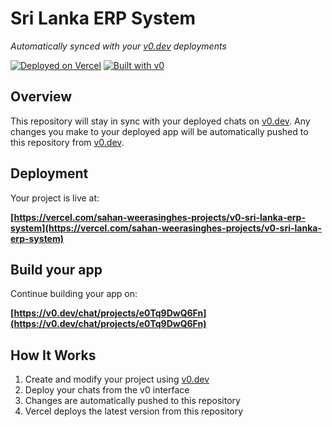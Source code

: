 # Sri Lanka ERP System

*Automatically synced with your [v0.dev](https://v0.dev) deployments*

[![Deployed on Vercel](https://img.shields.io/badge/Deployed%20on-Vercel-black?style=for-the-badge&logo=vercel)](https://vercel.com/sahan-weerasinghes-projects/v0-sri-lanka-erp-system)
[![Built with v0](https://img.shields.io/badge/Built%20with-v0.dev-black?style=for-the-badge)](https://v0.dev/chat/projects/e0Tq9DwQ6Fn)

## Overview

This repository will stay in sync with your deployed chats on [v0.dev](https://v0.dev).
Any changes you make to your deployed app will be automatically pushed to this repository from [v0.dev](https://v0.dev).

## Deployment

Your project is live at:

**[https://vercel.com/sahan-weerasinghes-projects/v0-sri-lanka-erp-system](https://vercel.com/sahan-weerasinghes-projects/v0-sri-lanka-erp-system)**

## Build your app

Continue building your app on:

**[https://v0.dev/chat/projects/e0Tq9DwQ6Fn](https://v0.dev/chat/projects/e0Tq9DwQ6Fn)**

## How It Works

1. Create and modify your project using [v0.dev](https://v0.dev)
2. Deploy your chats from the v0 interface
3. Changes are automatically pushed to this repository
4. Vercel deploys the latest version from this repository